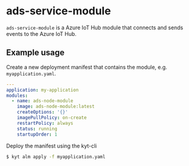 # ads-service-module

`ads-service-module` is a Azure IoT Hub module that connects and sends events to the Azure IoT Hub.

## Example usage
Create a new deployment manifest that contains the module, e.g. `myapplication.yaml`.

```yaml
---
application: my-application
modules:
  - name: ads-node-module
    image: ads-node-module:latest
    createOptions: '{}'
    imagePullPolicy: on-create
    restartPolicy: always
    status: running
    startupOrder: 1
```

Deploy the manifest using the kyt-cli

```sh
$ kyt alm apply -f myapplication.yaml
```
